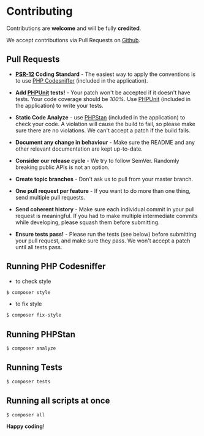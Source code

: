 # Contributing

Contributions are **welcome** and will be fully **credited**.

We accept contributions via Pull Requests on [Github](https://github.com/jampire/appraiser).

## Pull Requests

- **[PSR-12](https://www.php-fig.org/psr/psr-12/) Coding Standard** - The easiest way to apply the conventions is to use 
[PHP Codesniffer](https://github.com/squizlabs/PHP_CodeSniffer) (included in the application).

- **Add [PHPUnit](https://phpunit.de/) tests!** - Your patch won't be accepted if it doesn't have tests. Your code 
coverage should be _100%_. Use [PHPUnit](https://phpunit.de/) (included in the application) to write your tests.

- **Static Code Analyze** - use [PHPStan](https://phpstan.org/) (included in the application) to check your code.
A violation will cause the build to fail, so please make sure there are no violations. We can't accept a patch 
if the build fails.

- **Document any change in behaviour** - Make sure the README and any other relevant documentation are kept up-to-date.

- **Consider our release cycle** - We try to follow SemVer. Randomly breaking public APIs is not an option.

- **Create topic branches** - Don't ask us to pull from your master branch.

- **One pull request per feature** - If you want to do more than one thing, send multiple pull requests.

- **Send coherent history** - Make sure each individual commit in your pull request is meaningful. 
If you had to make multiple intermediate commits while developing, please squash them before submitting.

- **Ensure tests pass!** - Please run the tests (see below) before submitting your pull request, 
and make sure they pass. We won't accept a patch until all tests pass.

## Running PHP Codesniffer

- to check style
``` bash
$ composer style
```
- to fix style
``` bash
$ composer fix-style
```

## Running PHPStan

``` bash
$ composer analyze
```

## Running Tests

``` bash
$ composer tests
```

## Running all scripts at once

``` bash
$ composer all
```

**Happy coding**!
